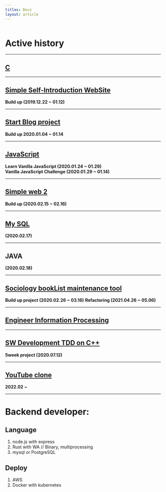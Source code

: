 ```yaml
---
titles: Docs 
layout: article
---
```


<img class="image image--xl" src=""/>

# **Active history**

---
## [C](https://dongsub-joung.github.io/2019/01/01/C.html)  

---
## [Simple Self-Introduction WebSite](https://dongsub-joung.github.io/2019/01/01/introduction.html)  

**Build up (2019.12.22 ~ 01.12)**  

---
## [Start Blog project](https://dongsub-joung.github.io/2019/01/01/gitBlog.html)  

**Build up 2020.01.04 ~ 01.14**  

---
## [JavaScript](https://dongsub-joung.github.io/2019/01/01/momentum.html)  

**Learn Vanilla JavaScript (2020.01.24 ~ 01.29)**  
**Vanilla JavaScript Challenge (2020.01.29 ~ 01.14)**  

---
## [Simple web 2](https://dongsub-joung.github.io/2019/01/01/portfolio.html)  

**Build up (2020.02.15 ~ 02.16)**  

---
## [My SQL](https://dongsub-joung.github.io/2019/01/01/mySQL.html)  

**(2020.02.17)**  

---
## JAVA  

**(2020.02.18)**  

---
## [Sociology bookList maintenance tool](https://dongsub-joung.github.io/2019/01/01/bookListTool.html)  

**Build up project (2020.02.26 ~ 03.16)**
**Refactoring (2021.04.26 ~ 05.06)**

---
## [Engineer Information Processing](https://dongsub-joung.github.io/2019/01/01/EIPtest.html)  

---
## [SW Development TDD on C++](https://dongsub-joung.github.io/2019/01/01/TDD.html)  

**5week project (2020.07.12)**    

---  

## [YouTube clone](https://dongsub-joung.github.io/2019/01/01/youtube.html)  

**2022.02 ~**

---

# Backend developer: 
## Language
1. node.js with express
2. Rust with WA // Binary, multiprocessing
3. mysql or PostgreSQL

## Deploy  
1. AWS  
2. Docker with kubernetes